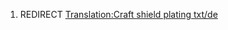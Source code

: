 1.  REDIRECT [Translation:Craft shield plating
    txt/de](Translation:Craft_shield_plating_txt/de "wikilink")